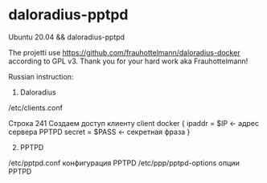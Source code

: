 # daloradius-pptpd
Ubuntu 20.04 && daloradius-pptpd

The projetti use https://github.com/frauhottelmann/daloradius-docker according to GPL v3.
Thank you for your hard work aka Frauhottelmann!

Russian instruction:

1) Daloradius

/etc/clients.conf

Строка 241
Создаем доступ клиенту 
client docker {
		ipaddr = $IP   <- адрес сервера PPTPD
		secret = $PASS <- секретная фраза
}

2) PPTPD

/etc/pptpd.conf конфигурация PPTPD
/etc/ppp/pptpd-options опции PPTPD



